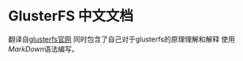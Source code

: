 # GlusterFS 中文文档
翻译自[glusterfs官网](https://docs.gluster.org)
同时包含了自己对于glusterfs的原理理解和解释
使用*MarkDown*语法编写。
